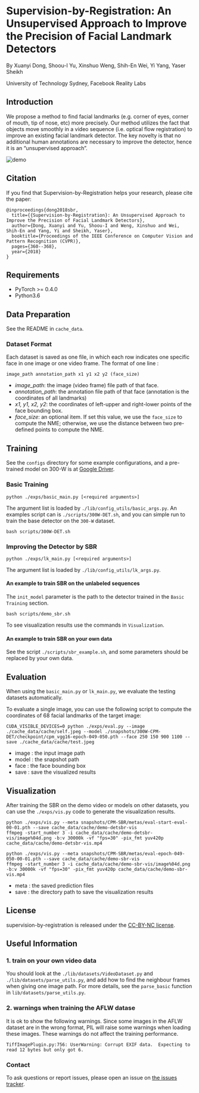 # Supervision-by-Registration: An Unsupervised Approach to Improve the Precision of Facial Landmark Detectors
By Xuanyi Dong, Shoou-I Yu, Xinshuo Weng, Shih-En Wei, Yi Yang, Yaser Sheikh

University of Technology Sydney, Facebook Reality Labs

## Introduction
We propose a method to find facial landmarks (e.g. corner of eyes, corner of mouth, tip of nose, etc) more precisely.
Our method utilizes the fact that objects move smoothly in a video sequence (i.e. optical flow registration) to improve an existing facial landmark detector.
The key novelty is that no additional human annotations are necessary to improve the detector, hence it is an “unsupervised approach”.

![demo](https://github.com/D-X-Y/landmark-detection/blob/master/SBR/cache_data/cache/demo.gif)

## Citation
If you find that Supervision-by-Registration helps your research, please cite the paper:
```
@inproceedings{dong2018sbr,
  title={{Supervision-by-Registration}: An Unsupervised Approach to Improve the Precision of Facial Landmark Detectors},
  author={Dong, Xuanyi and Yu, Shoou-I and Weng, Xinshuo and Wei, Shih-En and Yang, Yi and Sheikh, Yaser},
  booktitle={Proceedings of the IEEE Conference on Computer Vision and Pattern Recognition (CVPR)},
  pages={360--368},
  year={2018}
}
```

## Requirements
- PyTorch >= 0.4.0
- Python3.6

## Data Preparation

See the README in `cache_data`.

### Dataset Format
Each dataset is saved as one file, in which each row indicates one specific face in one image or one video frame.
The format of one line : 
```
image_path annotation_path x1 y1 x2 y2 (face_size)
```
- *image_path*: the image (video frame) file path of that face.
- *annotation_path*: the annotation file path of that face (annotation is the coordinates of all landmarks)
- *x1, y1, x2, y2*: the coordinates of left-upper and right-lower points of the face bounding box.
- *face_size*: an optional item. If set this value, we use the `face_size` to compute the NME; otherwise, we use the distance between two pre-defined points to compute the NME.

## Training

See the `configs` directory for some example configurations, and a pre-trained model on 300-W is at [Google Driver](https://drive.google.com/drive/folders/1ylMoVuUaNPqP7GSeWS3yE-wfU9JEJSSu).

### Basic Training
```
python ./exps/basic_main.py [<required arguments>]
```
The argument list is loaded by `./lib/config_utils/basic_args.py`.
An examples script can is `./scripts/300W-DET.sh`, and you can simple run to train the base detector on the `300-W` dataset.
```
bash scripts/300W-DET.sh
```

### Improving the Detector by SBR
```
python ./exps/lk_main.py [<required arguments>]
```
The argument list is loaded by `./lib/config_utils/lk_args.py`.


#### An example to train SBR on the unlabeled sequences
The `init_model` parameter is the path to the detector trained in the `Basic Training` section.
```
bash scripts/demo_sbr.sh
```
To see visualization results use the commands in `Visualization`.

#### An example to train SBR on your own data
See the script `./scripts/sbr_example.sh`, and some parameters should be replaced by your own data.


## Evaluation

When using the `basic_main.py` or `lk_main.py`, we evaluate the testing datasets automatically.

To evaluate a single image, you can use the following script to compute the coordinates of 68 facial landmarks of the target image:
```
CUDA_VISIBLE_DEVICES=0 python ./exps/eval.py --image ./cache_data/cache/self.jpeg --model ./snapshots/300W-CPM-DET/checkpoint/cpm_vgg16-epoch-049-050.pth --face 250 150 900 1100 --save ./cache_data/cache/test.jpeg
```
- image : the input image path
- model : the snapshot path
- face  : the face bounding box
- save  : save the visualized results


## Visualization

After training the SBR on the demo video or models on other datasets, you can use the `./exps/vis.py` code to generate the visualization results.
```
python ./exps/vis.py --meta snapshots/CPM-SBR/metas/eval-start-eval-00-01.pth --save cache_data/cache/demo-detsbr-vis
ffmpeg -start_number 3 -i cache_data/cache/demo-detsbr-vis/image%04d.png -b:v 30000k -vf "fps=30" -pix_fmt yuv420p cache_data/cache/demo-detsbr-vis.mp4

python ./exps/vis.py --meta snapshots/CPM-SBR/metas/eval-epoch-049-050-00-01.pth --save cache_data/cache/demo-sbr-vis
ffmpeg -start_number 3 -i cache_data/cache/demo-sbr-vis/image%04d.png -b:v 30000k -vf "fps=30" -pix_fmt yuv420p cache_data/cache/demo-sbr-vis.mp4
```
- meta : the saved prediction files
- save : the directory path to save the visualization results


## License
supervision-by-registration is released under the [CC-BY-NC license](https://github.com/facebookresearch/supervision-by-registration/blob/master/LICENSE).


## Useful Information

### 1. train on your own video data
You should look at the `./lib/datasets/VideoDataset.py` and `./lib/datasets/parse_utils.py`, and add how to find the neighbour frames when giving one image path.
For more details, see the `parse_basic` function in `lib/datasets/parse_utils.py`.

### 2. warnings when training the AFLW datase
It is ok to show the following warnings. Since some images in the AFLW dataset are in the wrong format, PIL will raise some warnings when loading these images. These warnings do not affect the training performance.
```
TiffImagePlugin.py:756: UserWarning: Corrupt EXIF data.  Expecting to read 12 bytes but only got 6.
```

### Contact
To ask questions or report issues, please open an issue on [the issues tracker](https://github.com/D-X-Y/landmark-detection/issues).
